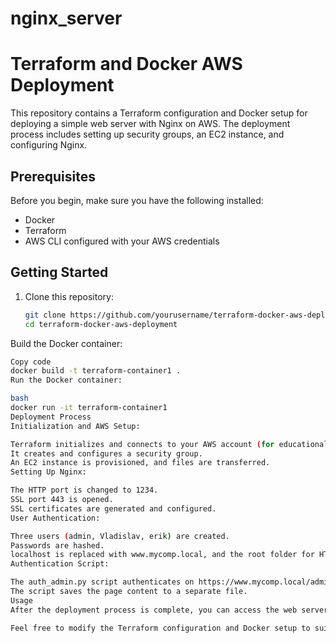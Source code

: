 # nginx_server
# Terraform and Docker AWS Deployment

This repository contains a Terraform configuration and Docker setup for deploying a simple web server with Nginx on AWS. The deployment process includes setting up security groups, an EC2 instance, and configuring Nginx.

## Prerequisites

Before you begin, make sure you have the following installed:

- Docker
- Terraform
- AWS CLI configured with your AWS credentials

## Getting Started

1. Clone this repository:

   ```bash
   git clone https://github.com/yourusername/terraform-docker-aws-deployment.git
   cd terraform-docker-aws-deployment
Build the Docker container:

   ```bash
   Copy code
   docker build -t terraform-container1 .
   Run the Docker container:

bash
docker run -it terraform-container1
Deployment Process
Initialization and AWS Setup:

Terraform initializes and connects to your AWS account (for educational purposes).
It creates and configures a security group.
An EC2 instance is provisioned, and files are transferred.
Setting Up Nginx:

The HTTP port is changed to 1234.
SSL port 443 is opened.
SSL certificates are generated and configured.
User Authentication:

Three users (admin, Vladislav, erik) are created.
Passwords are hashed.
localhost is replaced with www.mycomp.local, and the root folder for HTML is changed.
Authentication Script:

The auth_admin.py script authenticates on https://www.mycomp.local/admin.
The script saves the page content to a separate file.
Usage
After the deployment process is complete, you can access the web server by navigating to https://www.mycomp.local/admin. The auth_admin.py script provides an example of how to authenticate and retrieve the page content.

Feel free to modify the Terraform configuration and Docker setup to suit your specific needs
